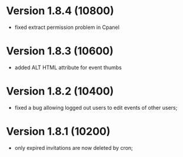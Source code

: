 # Version 1.8.4 (10800)
- fixed extract permission problem in Cpanel

# Version 1.8.3 (10600)
- added ALT HTML attribute for event thumbs

# Version 1.8.2 (10400)
- fixed a bug allowing logged out users to edit events of other users;

# Version 1.8.1 (10200)
- only expired invitations are now deleted by cron;